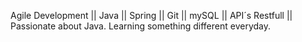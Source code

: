 Agile Development || Java || Spring || Git || mySQL || API´s Restfull || Passionate about Java. Learning something different everyday.
